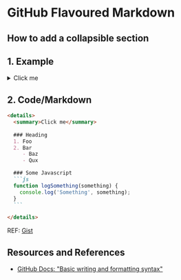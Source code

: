 # GitHub Flavoured Markdown

## How to add a collapsible section

## 1. Example

<details>
  <summary>Click me</summary>

### Heading

1. Foo
2. Bar
   - Baz
   - Qux

### Some Javascript

```js
function logSomething(something) {
  console.log('Something', something);
}
```

</details>

## 2. Code/Markdown

````md
<details>
  <summary>Click me</summary>
  
  ### Heading
  1. Foo
  2. Bar
     - Baz
     - Qux

  ### Some Javascript
  ```js
  function logSomething(something) {
    console.log('Something', something);
  }
  ```

</details>
````

REF: [Gist](https://gist.github.com/pierrejoubert73/902cc94d79424356a8d20be2b382e1ab)

## Resources and References

- [GitHub Docs: "Basic writing and formatting syntax"](https://docs.github.com/en/get-started/writing-on-github/getting-started-with-writing-and-formatting-on-github/basic-writing-and-formatting-syntax#alerts)
